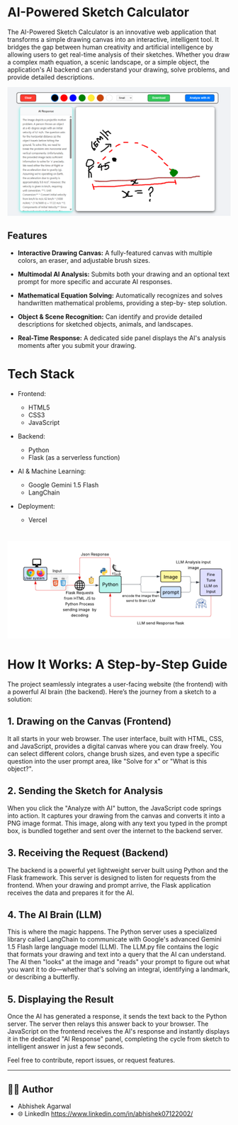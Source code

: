 # AI-Powered Sketch Calculator

The AI-Powered Sketch Calculator is an innovative web application that transforms a simple drawing canvas into an interactive, intelligent tool. It bridges the gap between human creativity and artificial intelligence by allowing users to get real-time analysis of their sketches. Whether you draw a complex math equation, a scenic landscape, or a simple object, the application's AI backend can understand your drawing, solve problems, and provide detailed descriptions.

![](img/img.png)

## Features

- **Interactive Drawing Canvas:** A fully-featured canvas with multiple colors, an eraser, and adjustable brush sizes.

- **Multimodal AI Analysis:** Submits both your drawing and an optional text prompt for more specific and accurate AI responses.

- **Mathematical Equation Solving:** Automatically recognizes and solves handwritten mathematical problems, providing a step-by-    step solution.

- **Object & Scene Recognition:** Can identify and provide detailed descriptions for sketched objects, animals, and landscapes.

- **Real-Time Response:** A dedicated side panel displays the AI's analysis moments after you submit your drawing.

# Tech Stack
- Frontend:
  - HTML5
  - CSS3
  - JavaScript
- Backend:
  - Python
  - Flask (as a serverless function)

- AI & Machine Learning:
  - Google Gemini 1.5 Flash
  - LangChain
- Deployment:
  - Vercel
#  
![Working Flow Chat](img/flowChart.png)

# How It Works: A Step-by-Step Guide
The project seamlessly integrates a user-facing website (the frontend) with a powerful AI brain (the backend). Here’s the journey from a sketch to a solution:

## 1. Drawing on the Canvas (Frontend)
It all starts in your web browser. The user interface, built with HTML, CSS, and JavaScript, provides a digital canvas where you can draw freely. You can select different colors, change brush sizes, and even type a specific question into the user prompt area, like "Solve for x" or "What is this object?".

## 2. Sending the Sketch for Analysis
When you click the "Analyze with AI" button, the JavaScript code springs into action. It captures your drawing from the canvas and converts it into a PNG image format. This image, along with any text you typed in the prompt box, is bundled together and sent over the internet to the backend server.

## 3. Receiving the Request (Backend)
The backend is a powerful yet lightweight server built using Python and the Flask framework. This server is designed to listen for requests from the frontend. When your drawing and prompt arrive, the Flask application receives the data and prepares it for the AI.

## 4. The AI Brain (LLM)
This is where the magic happens. The Python server uses a specialized library called LangChain to communicate with Google's advanced Gemini 1.5 Flash large language model (LLM). The LLM.py file contains the logic that formats your drawing and text into a query that the AI can understand. The AI then "looks" at the image and "reads" your prompt to figure out what you want it to do—whether that's solving an integral, identifying a landmark, or describing a butterfly.

## 5. Displaying the Result
Once the AI has generated a response, it sends the text back to the Python server. The server then relays this answer back to your browser. The JavaScript on the frontend receives the AI's response and instantly displays it in the dedicated "AI Response" panel, completing the cycle from sketch to intelligent answer in just a few seconds.

Feel free to contribute, report issues, or request features.

---
## 🙋‍♂️ Author
- Abhishek Agarwal
- 🌐 LinkedIn https://www.linkedin.com/in/abhishek07122002/
  
